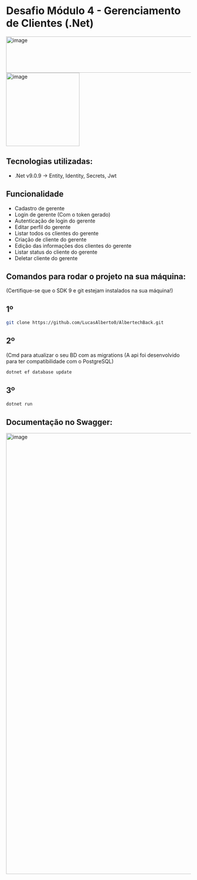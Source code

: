 # Desafio Módulo 4 - Gerenciamento de Clientes (.Net)

<img width="810" height="99" alt="image" src="https://github.com/user-attachments/assets/d5585586-c0e8-44da-9e47-144cc60656e9" />

<img width="200" height="200" alt="image" src="https://github.com/user-attachments/assets/38a1c173-4cfe-48a3-9ac7-4c0554fe1911" />



## Tecnologias utilizadas:
- .Net v9.0.9 -> Entity, Identity, Secrets, Jwt


## Funcionalidade
- Cadastro de gerente
- Login de gerente (Com o token gerado)
- Autenticação de login do gerente
- Editar perfil do gerente
- Listar todos os clientes do gerente
- Criação de cliente do gerente
- Edição das informações dos clientes do gerente
- Listar status do cliente do gerente
- Deletar cliente do gerente

## Comandos para rodar o projeto na sua máquina:
(Certifique-se que o SDK 9 e git estejam instalados na sua máquina!)

## 1º
```bash
git clone https://github.com/LucasAlberto0/AlbertechBack.git
```

## 2º 
(Cmd para atualizar o seu BD com as migrations (A api foi desenvolvido para ter compatibilidade com o PostgreSQL)
```bash
dotnet ef database update
```

## 3º 
```bash
dotnet run 
```

## Documentação no Swagger:

<img width="1866" height="1202" alt="image" src="https://github.com/user-attachments/assets/b4b9a35d-1108-47fd-8e5a-f948e798872b" />







